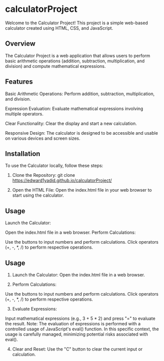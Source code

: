# calculatorProject

Welcome to the Calculator Project! This project is a simple web-based calculator created using HTML, CSS, and JavaScript.

## Overview

The Calculator Project is a web application that allows users to perform basic arithmetic operations (addition, subtraction, multiplication, and division) and compute mathematical expressions.

## Features
Basic Arithmetic Operations:
Perform addition, subtraction, multiplication, and division.

Expression Evaluation:
Evaluate mathematical expressions involving multiple operators.

Clear Functionality:
Clear the display and start a new calculation.

Responsive Design:
The calculator is designed to be accessible and usable on various devices and screen sizes.

## Installation

To use the Calculator locally, follow these steps:

1. Clone the Repository:
git clone https://edward1yadid.github.io/calculatorProject/

2. Open the HTML File:
   Open the index.html file in your web browser to start using the calculator.

## Usage
Launch the Calculator:

Open the index.html file in a web browser.
Perform Calculations:

Use the buttons to input numbers and perform calculations.
Click operators (+, -, *, /) to perform respective operations.
## Usage
1. Launch the Calculator:
Open the index.html file in a web browser.

2. Perform Calculations:

Use the buttons to input numbers and perform calculations.
Click operators (+, -, *, /) to perform respective operations.

3. Evaluate Expressions:

Input mathematical expressions (e.g., 3 + 5 * 2) and press "=" to evaluate the result.
Note: The evaluation of expressions is performed with a controlled usage of JavaScript's eval() function. In this specific context, the usage is carefully managed, minimizing potential risks associated with eval().

4. Clear and Reset:
Use the "C" button to clear the current input or calculation.


